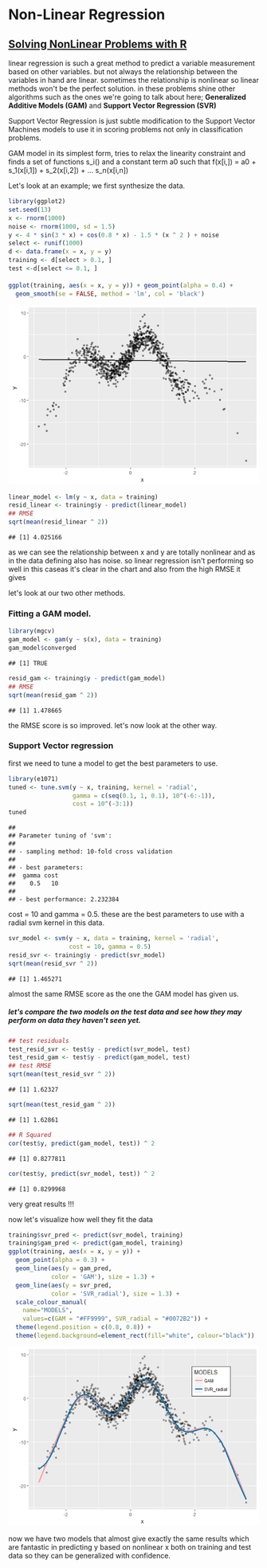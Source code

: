 Non-Linear Regression
================

[Solving NonLinear Problems with R](https://github.com/MNoorFawi/nonlinear-regression)
----------------------------------

linear regression is such a great method to predict a variable measurement based on other variables. but not always the relationship between the variables in hand are linear. sometimes the relationship is nonlinear so linear methods won't be the perfect solution. in these problems shine other algorithms such as the ones we're going to talk about here; **Generalized Additive Models (GAM)** and **Support Vector Regression (SVR)**

Support Vector Regression is just subtle modification to the Support Vector Machines models to use it in scoring problems not only in classification problems.

GAM model in its simplest form, tries to relax the linearity constraint and finds a set of functions s\_i() and a constant term a0 such that f(x\[i,\]) = a0 + s\_1(x\[i,1\]) + s\_2(x\[i,2\]) + ... s\_n(x\[i,n\])

Let's look at an example; we first synthesize the data.

``` r
library(ggplot2)
set.seed(13)
x <- rnorm(1000)
noise <- rnorm(1000, sd = 1.5)
y <- 4 * sin(3 * x) + cos(0.8 * x) - 1.5 * (x ^ 2 ) + noise
select <- runif(1000)
d <- data.frame(x = x, y = y)
training <- d[select > 0.1, ]
test <-d[select <= 0.1, ]

ggplot(training, aes(x = x, y = y)) + geom_point(alpha = 0.4) +
  geom_smooth(se = FALSE, method = 'lm', col = 'black')
```

![](nonlinearity_files/figure-markdown_github/data-1.png)

``` r
linear_model <- lm(y ~ x, data = training)
resid_linear <- training$y - predict(linear_model)
## RMSE
sqrt(mean(resid_linear ^ 2))
```

    ## [1] 4.025166

as we can see the relationship between x and y are totally nonlinear and as in the data defining also has noise. so linear regression isn't performing so well in this caseas it's clear in the chart and also from the high RMSE it gives

let's look at our two other methods.

### Fitting a GAM model.

``` r
library(mgcv)
gam_model <- gam(y ~ s(x), data = training)
gam_model$converged
```

    ## [1] TRUE

``` r
resid_gam <- training$y - predict(gam_model)
## RMSE
sqrt(mean(resid_gam ^ 2))
```

    ## [1] 1.478665

the RMSE score is so improved. let's now look at the other way.

### Support Vector regression

first we need to tune a model to get the best parameters to use.

``` r
library(e1071)
tuned <- tune.svm(y ~ x, training, kernel = 'radial',
                  gamma = c(seq(0.1, 1, 0.1), 10^(-6:-1)),
                  cost = 10^(-3:1))
tuned
```

    ## 
    ## Parameter tuning of 'svm':
    ## 
    ## - sampling method: 10-fold cross validation 
    ## 
    ## - best parameters:
    ##  gamma cost
    ##    0.5   10
    ## 
    ## - best performance: 2.232384

cost = 10 and gamma = 0.5. these are the best parameters to use with a radial svm kernel in this data.

``` r
svr_model <- svm(y ~ x, data = training, kernel = 'radial',
                 cost = 10, gamma = 0.5)
resid_svr <- training$y - predict(svr_model)
sqrt(mean(resid_svr ^ 2))
```

    ## [1] 1.465271

almost the same RMSE score as the one the GAM model has given us.

##### let's compare the two models on the test data and see how they may perform on data they haven't seen yet.

``` r
## test residuals
test_resid_svr <- test$y - predict(svr_model, test)
test_resid_gam <- test$y - predict(gam_model, test)
## test RMSE
sqrt(mean(test_resid_svr ^ 2))
```

    ## [1] 1.62327

``` r
sqrt(mean(test_resid_gam ^ 2))
```

    ## [1] 1.62861

``` r
## R Squared
cor(test$y, predict(gam_model, test)) ^ 2
```

    ## [1] 0.8277811

``` r
cor(test$y, predict(svr_model, test)) ^ 2
```

    ## [1] 0.8299968

very great results !!!

now let's visualize how well they fit the data

``` r
training$svr_pred <- predict(svr_model, training)
training$gam_pred <- predict(gam_model, training)
ggplot(training, aes(x = x, y = y)) + 
  geom_point(alpha = 0.3) + 
  geom_line(aes(y = gam_pred, 
            color = 'GAM'), size = 1.3) +
  geom_line(aes(y = svr_pred, 
            color = 'SVR_radial'), size = 1.3) +
  scale_colour_manual(
    name="MODELS", 
    values=c(GAM = "#FF9999", SVR_radial = "#0072B2")) +
  theme(legend.position = c(0.8, 0.8)) +
  theme(legend.background=element_rect(fill="white", colour="black"))
```

![](nonlinearity_files/figure-markdown_github/visuals-1.png)

now we have two models that almost give exactly the same results which are fantastic in predicting y based on nonlinear x both on training and test data so they can be generalized with confidence.
